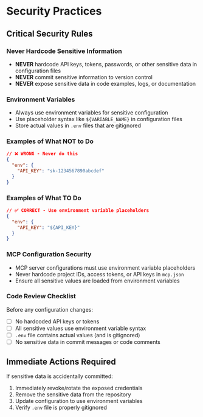 # Security Practices

## Critical Security Rules

### Never Hardcode Sensitive Information
- **NEVER** hardcode API keys, tokens, passwords, or other sensitive data in configuration files
- **NEVER** commit sensitive information to version control
- **NEVER** expose sensitive data in code examples, logs, or documentation

### Environment Variables
- Always use environment variables for sensitive configuration
- Use placeholder syntax like `${VARIABLE_NAME}` in configuration files
- Store actual values in `.env` files that are gitignored

### Examples of What NOT to Do
```json
// ❌ WRONG - Never do this
{
  "env": {
    "API_KEY": "sk-1234567890abcdef"
  }
}
```

### Examples of What TO Do
```json
// ✅ CORRECT - Use environment variable placeholders
{
  "env": {
    "API_KEY": "${API_KEY}"
  }
}
```

### MCP Configuration Security
- MCP server configurations must use environment variable placeholders
- Never hardcode project IDs, access tokens, or API keys in `mcp.json`
- Ensure all sensitive values are loaded from environment variables

### Code Review Checklist
Before any configuration changes:
- [ ] No hardcoded API keys or tokens
- [ ] All sensitive values use environment variable syntax
- [ ] `.env` file contains actual values (and is gitignored)
- [ ] No sensitive data in commit messages or code comments

## Immediate Actions Required
If sensitive data is accidentally committed:
1. Immediately revoke/rotate the exposed credentials
2. Remove the sensitive data from the repository
3. Update configuration to use environment variables
4. Verify `.env` file is properly gitignored